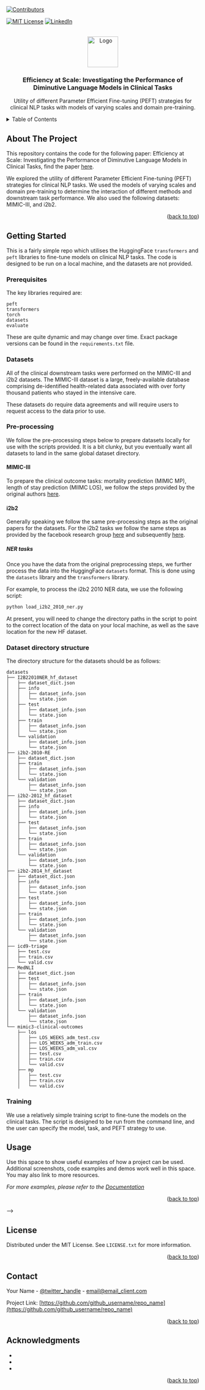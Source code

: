 <!-- Improved compatibility of back to top link: See: https://github.com/othneildrew/Best-README-Template/pull/73 -->
<a name="readme-top"></a>
<!--
*** Thanks for checking out the Best-README-Template. If you have a suggestion
*** that would make this better, please fork the repo and create a pull request
*** or simply open an issue with the tag "enhancement".
*** Don't forget to give the project a star!
*** Thanks again! Now go create something AMAZING! :D
-->



<!-- PROJECT SHIELDS -->
<!--
*** I'm using markdown "reference style" links for readability.
*** Reference links are enclosed in brackets [ ] instead of parentheses ( ).
*** See the bottom of this document for the declaration of the reference variables
*** for contributors-url, forks-url, etc. This is an optional, concise syntax you may use.
*** https://www.markdownguide.org/basic-syntax/#reference-style-links
-->
[![Contributors][contributors-shield]][contributors-url]
<!-- [![Forks][forks-shield]][forks-url] -->
<!-- [![Stargazers][stars-shield]][stars-url]
[![Issues][issues-shield]][issues-url] -->
[![MIT License][license-shield]][license-url]
[![LinkedIn][linkedin-shield]][linkedin-url]



<!-- PROJECT LOGO -->
<br />
<div align="center">
  <a href="https://github.com/github_username/repo_name">
    <img src="images/logo.png" alt="Logo" width="80" height="80">
  </a>

<h3 align="center">Efficiency at Scale: Investigating the Performance of Diminutive Language Models in Clinical Tasks</h3>

  <p align="center">
    Utility of different Parameter Efficient Fine-tuning (PEFT) strategies for clinical NLP tasks with models of varying scales and domain pre-training.
    <br />
    <!-- <a href="https://github.com/github_username/repo_name"><strong>Explore the docs »</strong></a>
    <br />
    <br />
    <a href="https://github.com/github_username/repo_name">View Demo</a>
    ·
    <a href="https://github.com/github_username/repo_name/issues">Report Bug</a>
    ·
    <a href="https://github.com/github_username/repo_name/issues">Request Feature</a> -->
  </p>
</div>



<!-- TABLE OF CONTENTS -->
<details>
  <summary>Table of Contents</summary>
  <ol>
    <li>
      <a href="#about-the-project">About The Project</a>
      <!-- <ul>
        <li><a href="#built-with">Built With</a></li>
      </ul> -->
    </li>
    <li>
      <a href="#getting-started">Getting Started</a>
      <ul>
        <li><a href="#prerequisites">Prerequisites</a></li>
        <li><a href="#installation">Installation</a></li>
      </ul>
    </li>
    <li><a href="#usage">Usage</a></li>
    <!-- <li><a href="#roadmap">Roadmap</a></li> -->
    <li><a href="#contributing">Contributing</a></li>
    <li><a href="#license">License</a></li>
    <li><a href="#contact">Contact</a></li>
    <li><a href="#acknowledgments">Acknowledgments</a></li>
  </ol>
</details>



<!-- ABOUT THE PROJECT -->
## About The Project

This repository contains the code for the following paper: Efficiency at Scale: Investigating the Performance of Diminutive Language Models in Clinical Tasks, find the paper [here](...). 

We explored the utility of different Parameter Efficient Fine-tuning (PEFT) strategies for clinical NLP tasks. We used the models of varying scales and domain pre-training to determine the interaction of different methods and downstream task performance. We also used the following datasets: MIMIC-III, and i2b2.



<p align="right">(<a href="#readme-top">back to top</a>)</p>



<!-- ### Built With


* [![Python][Python.org]][Python-url] 

<p align="right">(<a href="#readme-top">back to top</a>)</p> -->



<!-- GETTING STARTED -->
## Getting Started

This is a fairly simple repo which utilises the HuggingFace `transformers` and `peft` libraries to fine-tune models on clinical NLP tasks. The code is designed to be run on a local machine, and the datasets are not provided.

### Prerequisites

The key libraries required are:
```
peft
transformers
torch
datasets
evaluate
```

These are quite dynamic and may change over time. Exact package versions can be found in the `requirements.txt` file.
### Datasets

All of the clinical downstream tasks were performed on the MIMIC-III and i2b2 datasets. The MIMIC-III dataset is a large, freely-available database comprising de-identified health-related data associated with over forty thousand patients who stayed in the intensive care. 

These datasets do require data agreements and will require users to request access to the data prior to use.

### Pre-processing
We follow the pre-processing steps below to prepare datasets locally for use with the scripts provided. It is a bit clunky, but you eventually want all datasets to land in the same  global dataset directory.

#### MIMIC-III
To prepare the clinical outcome tasks: mortality prediction (MIMIC MP), length of stay prediction (MIIMC LOS), we follow the steps provided by the original authors [here](https://github.com/bvanaken/clinical-outcome-prediction#create-admission-notes-for-outcome-prediction-from-mimic-iii). 

#### i2b2
Generally speaking we follow the same pre-processing steps as the original papers for the datasets. For the i2b2 tasks we follow the same steps as provided by the facebook research group [here](https://github.com/facebookresearch/bio-lm) and subsequently [here](https://github.com/nlpie-research/Lightweight-Clinical-Transformers).

##### NER tasks
Once you have the data from the original preprocessing steps, we further process the data into the HuggingFace `datasets` format. This is done using the `datasets` library and the `transformers` library.

For example, to process the i2b2 2010 NER data, we use the following script:
```python
python load_i2b2_2010_ner.py
```

At present, you will need to change the directory paths in the script to point to the correct location of the data on your local machine, as well as the save location for the new HF dataset.


### Dataset directory structure
The directory structure for the datasets should be as follows:

```
datasets
├── I2B22010NER_hf_dataset
│   ├── dataset_dict.json
│   ├── info
│   │   ├── dataset_info.json
│   │   └── state.json
│   ├── test
│   │   ├── dataset_info.json
│   │   └── state.json
│   ├── train
│   │   ├── dataset_info.json
│   │   └── state.json
│   └── validation
│       ├── dataset_info.json
│       └── state.json
├── i2b2-2010-RE
│   ├── dataset_dict.json
│   ├── train
│   │   ├── dataset_info.json
│   │   └── state.json
│   └── validation
│       ├── dataset_info.json
│       └── state.json
├── i2b2-2012_hf_dataset
│   ├── dataset_dict.json
│   ├── info
│   │   ├── dataset_info.json
│   │   └── state.json
│   ├── test
│   │   ├── dataset_info.json
│   │   └── state.json
│   ├── train
│   │   ├── dataset_info.json
│   │   └── state.json
│   └── validation
│       ├── dataset_info.json
│       └── state.json
├── i2b2-2014_hf_dataset
│   ├── dataset_dict.json
│   ├── info
│   │   ├── dataset_info.json
│   │   └── state.json
│   ├── test
│   │   ├── dataset_info.json
│   │   └── state.json
│   ├── train
│   │   ├── dataset_info.json
│   │   └── state.json
│   └── validation
│       ├── dataset_info.json
│       └── state.json
├── icd9-triage
│   ├── test.csv
│   ├── train.csv
│   └── valid.csv
├── MedNLI
│   ├── dataset_dict.json
│   ├── test
│   │   ├── dataset_info.json
│   │   └── state.json
│   ├── train
│   │   ├── dataset_info.json
│   │   └── state.json
│   └── validation
│       ├── dataset_info.json
│       └── state.json
└── mimic3-clinical-outcomes
    ├── los
    │   ├── LOS_WEEKS_adm_test.csv
    │   ├── LOS_WEEKS_adm_train.csv
    │   ├── LOS_WEEKS_adm_val.csv
    │   ├── test.csv
    │   ├── train.csv
    │   └── valid.csv
    ├── mp
    │   ├── test.csv
    │   ├── train.csv
    │   └── valid.csv
```

### Training

We use a relatively simple training script to fine-tune the models on the clinical tasks. The script is designed to be run from the command line, and the user can specify the model, task, and PEFT strategy to use. 






<!-- USAGE EXAMPLES -->
## Usage

Use this space to show useful examples of how a project can be used. Additional screenshots, code examples and demos work well in this space. You may also link to more resources.

_For more examples, please refer to the [Documentation](https://example.com)_

<p align="right">(<a href="#readme-top">back to top</a>)</p>



<!-- ROADMAP
## Roadmap

- [ ] Feature 1
- [ ] Feature 2
- [ ] Feature 3
    - [ ] Nested Feature

See the [open issues](https://github.com/github_username/repo_name/issues) for a full list of proposed features (and known issues).

<p align="right">(<a href="#readme-top">back to top</a>)</p>



<!-- CONTRIBUTING -->
<!-- ## Contributing

Contributions are what make the open source community such an amazing place to learn, inspire, and create. Any contributions you make are **greatly appreciated**.

If you have a suggestion that would make this better, please fork the repo and create a pull request. You can also simply open an issue with the tag "enhancement".
Don't forget to give the project a star! Thanks again!

1. Fork the Project
2. Create your Feature Branch (`git checkout -b feature/AmazingFeature`)
3. Commit your Changes (`git commit -m 'Add some AmazingFeature'`)
4. Push to the Branch (`git push origin feature/AmazingFeature`)
5. Open a Pull Request

<p align="right">(<a href="#readme-top">back to top</a>)</p> --> -->



<!-- LICENSE -->
## License

Distributed under the MIT License. See `LICENSE.txt` for more information.

<p align="right">(<a href="#readme-top">back to top</a>)</p>



<!-- CONTACT -->
## Contact

Your Name - [@twitter_handle](https://twitter.com/twitter_handle) - email@email_client.com

Project Link: [https://github.com/github_username/repo_name](https://github.com/github_username/repo_name)

<p align="right">(<a href="#readme-top">back to top</a>)</p>



<!-- ACKNOWLEDGMENTS -->
## Acknowledgments

* []()
* []()
* []()

<p align="right">(<a href="#readme-top">back to top</a>)</p>



<!-- MARKDOWN LINKS & IMAGES -->
<!-- https://www.markdownguide.org/basic-syntax/#reference-style-links -->
[contributors-shield]: https://img.shields.io/github/contributors/github_username/repo_name.svg?style=for-the-badge
[contributors-url]: https://github.com/github_username/repo_name/graphs/contributors
[forks-shield]: https://img.shields.io/github/forks/github_username/repo_name.svg?style=for-the-badge
[forks-url]: https://github.com/github_username/repo_name/network/members
[stars-shield]: https://img.shields.io/github/stars/github_username/repo_name.svg?style=for-the-badge
[stars-url]: https://github.com/github_username/repo_name/stargazers
[issues-shield]: https://img.shields.io/github/issues/github_username/repo_name.svg?style=for-the-badge
[issues-url]: https://github.com/github_username/repo_name/issues
[license-shield]: https://img.shields.io/github/license/github_username/repo_name.svg?style=for-the-badge
[license-url]: https://github.com/github_username/repo_name/blob/master/LICENSE.txt
[linkedin-shield]: https://img.shields.io/badge/-LinkedIn-black.svg?style=for-the-badge&logo=linkedin&colorB=555
[linkedin-url]: https://linkedin.com/in/linkedin_username
[product-screenshot]: images/screenshot.png
[Next.js]: https://img.shields.io/badge/next.js-000000?style=for-the-badge&logo=nextdotjs&logoColor=white
[Next-url]: https://nextjs.org/
[React.js]: https://img.shields.io/badge/React-20232A?style=for-the-badge&logo=react&logoColor=61DAFB
[React-url]: https://reactjs.org/
[Vue.js]: https://img.shields.io/badge/Vue.js-35495E?style=for-the-badge&logo=vuedotjs&logoColor=4FC08D
[Vue-url]: https://vuejs.org/
[Angular.io]: https://img.shields.io/badge/Angular-DD0031?style=for-the-badge&logo=angular&logoColor=white
[Angular-url]: https://angular.io/
[Svelte.dev]: https://img.shields.io/badge/Svelte-4A4A55?style=for-the-badge&logo=svelte&logoColor=FF3E00
[Svelte-url]: https://svelte.dev/
[Laravel.com]: https://img.shields.io/badge/Laravel-FF2D20?style=for-the-badge&logo=laravel&logoColor=white
[Laravel-url]: https://laravel.com
[Bootstrap.com]: https://img.shields.io/badge/Bootstrap-563D7C?style=for-the-badge&logo=bootstrap&logoColor=white
[Bootstrap-url]: https://getbootstrap.com
[JQuery.com]: https://img.shields.io/badge/jQuery-0769AD?style=for-the-badge&logo=jquery&logoColor=white
[JQuery-url]: https://jquery.com 
[Python-url]: https://www.python.org/
